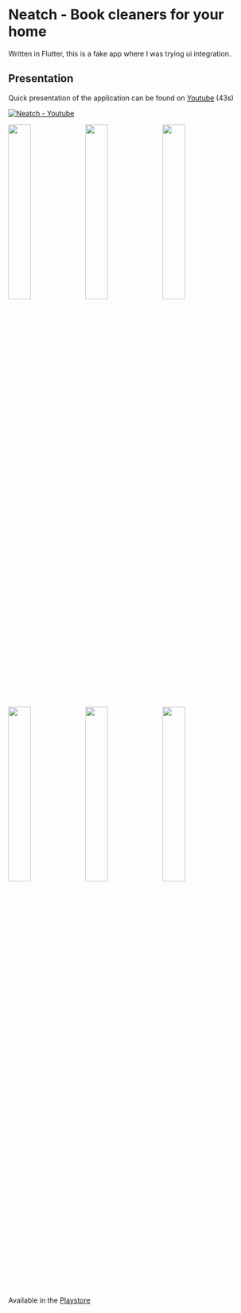 # Neatch - Book cleaners for your home

Written in Flutter, this is a fake app where I was trying ui integration.

## Presentation

Quick presentation of the application can be found on [Youtube](https://www.youtube.com/watch?v=ZbUzAw4BktI) (43s)

[![Neatch - Youtube](https://i3.ytimg.com/vi/ZbUzAw4BktI/maxresdefault.jpg)](https://www.youtube.com/watch?v=ZbUzAw4BktI)

<img src="https://user-images.githubusercontent.com/33153750/210398867-81a3006b-63bd-4d29-a9c1-b25bc860149f.jpg" width="30%"></img> <img src="https://user-images.githubusercontent.com/33153750/210398871-7ece244e-0639-49f0-822f-17db7c668a40.jpg" width="30%"></img> <img src="https://user-images.githubusercontent.com/33153750/210398857-bbc6b437-641e-4acf-94f7-610901730c73.jpg" width="30%"></img> <img src="https://user-images.githubusercontent.com/33153750/210398861-f92c52a9-dbb7-408f-9cb9-3de2e652bda5.jpg" width="30%"></img> <img src="https://user-images.githubusercontent.com/33153750/210398862-cd330b81-50b4-4e6b-8bd8-74497fc79c8c.jpg" width="30%"></img> <img src="https://user-images.githubusercontent.com/33153750/210398865-b78e5f51-37f1-42f0-b656-2ecb1318550c.jpg" width="30%"></img> 

Available in the [Playstore](https://play.google.com/store/apps/details?id=fr.valentincourcoux.neatch)
